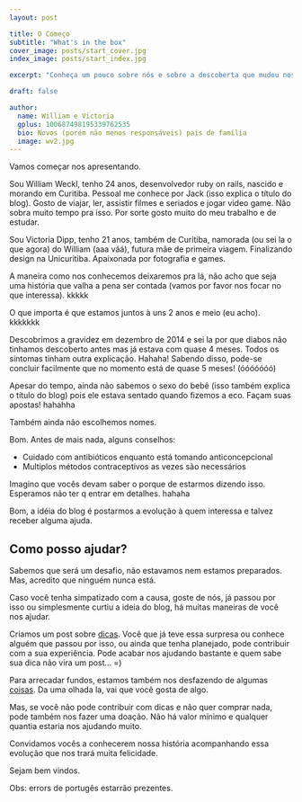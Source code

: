 ```yaml
---
layout: post

title: O Começo
subtitle: "What's in the box"
cover_image: posts/start_cover.jpg
index_image: posts/start_index.jpg

excerpt: "Conheça um pouco sobre nós e sobre a descoberta que mudou nossas vidas."

draft: false

author:
  name: William e Victoria
  gplus: 100687498195339762535 
  bio: Novos (porém não menos responsáveis) pais de família
  image: wv2.jpg
---
```


Vamos começar nos apresentando.

Sou William Weckl, tenho 24 anos, desenvolvedor ruby on rails, nascido e morando em Curitiba. Pessoal me conhece por Jack (isso explica o título do blog).
Gosto de viajar, ler, assistir filmes e seriados e jogar video game. Não sobra muito tempo pra isso. Por sorte gosto muito do meu trabalho e de estudar.

Sou Victoria Dipp, tenho 21 anos, também de Curitiba, namorada (ou sei la o que agora) do William (aaa váá), futura mãe de primeira viagem. Finalizando design na Unicuritiba. Apaixonada por fotografia e games.

A maneira como nos conhecemos deixaremos pra lá, não acho que seja uma história que valha a pena ser contada (vamos por favor nos focar no que interessa). kkkkk 

O que importa é que estamos juntos à uns 2 anos e meio (eu acho). kkkkkkk

Descobrimos a gravidez em dezembro de 2014 e sei la por que diabos não tinhamos descoberto antes mas já estava com quase 4 meses. Todos os sintomas tinham outra explicação. Hahaha!
Sabendo disso, pode-se concluir facilmente que no momento está de quase 5 meses! (óóóóóóó)

Apesar do tempo, ainda não sabemos o sexo do bebê (isso também explica o título do blog) pois ele estava sentado quando fizemos a eco. Façam suas apostas! hahahha

Também ainda não escolhemos nomes.

Bom. Antes de mais nada, alguns conselhos:

* Cuidado com antibióticos enquanto está tomando anticoncepcional
* Multiplos métodos contraceptivos as vezes são necessários

Imagino que vocês devam saber o porque de estarmos dizendo isso. Esperamos não ter q entrar em detalhes. hahaha

Bom, a idéia do blog é postarmos a evolução à quem interessa e talvez receber alguma ajuda. 

## Como posso ajudar?

Sabemos que será um desafio, não estavamos nem estamos preparados. Mas, acredito que ninguém nunca está.

Caso você tenha simpatizado com a causa, goste de nós, já passou por isso ou simplesmente curtiu a ideia do blog, há muitas maneiras de você nos ajudar.

Criamos um post sobre [dicas](/2015/01/15/dicas/). Você que já teve essa surpresa ou conhece alguém que passou por isso, ou ainda que tenha planejado, pode contribuir com a sua experiência. Pode acabar nos ajudando bastante e quem sabe sua dica não vira um post... =)

Para arrecadar fundos, estamos também nos desfazendo de algumas [coisas](/2015/01/15/bazar/). Da uma olhada la, vai que você gosta de algo.

Mas, se você não pode contribuir com dicas e não quer comprar nada, pode também nos fazer uma doação. Não há valor mínimo e qualquer quantia estaria nos ajudando muito.

Convidamos vocês a conhecerem nossa história acompanhando essa evolução que nos trará muita felicidade.

Sejam bem vindos.

Obs: errors de portugês estarrão prezentes.